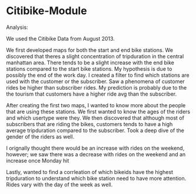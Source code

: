 # Citibike-Module

Analysis: 

We used the Citibike Data from August 2013. 

We first developed maps for both the start and end bike stations. We discovered that theres a slight concentration of tripduration in the central manhattan area. 
There tends to be a slight increase with the end bike stations compared to the start bike stations. My hypothesis is due to possibly the end of the work day. 
I created a filter to find which stations are used with the customer or the subscriber. Saw a phenomena of customer rides be higher than subscriber rides. My prediction is probably due to the the tourism that customers have a higher ride avg than the subscriber. 

After creating the first two maps, I wanted to know more about the people that are using these stations. We first wanted to know the ages of the riders and which usertype were they. 
We then discovered that although most of subscribers that are riding the bikes, customers tends to have a high average tripduration compared to the subscriber. Took a deep dive of the gender of the riders as well. 

I orignally thought there would be an increase with rides on the weekend, however; we saw there was a decrease with rides on the weekend and an increase once Monday hit

Lastly, wanted to find a corrleation of which bikeids have the highest tripduration to understand which bike station need to have more attention. Rides vary with the day of the week as well.
